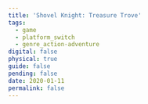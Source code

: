```yaml
---
title: 'Shovel Knight: Treasure Trove'
tags:
  - game
  - platform_switch
  - genre_action-adventure
digital: false
physical: true
guide: false
pending: false
date: 2020-01-11
permalink: false
---
```

